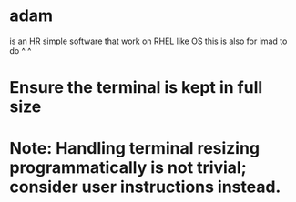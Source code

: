 # adam
is an HR simple software that work on RHEL like OS 
this is also for imad to do ^ ^
# Ensure the terminal is kept in full size
# Note: Handling terminal resizing programmatically is not trivial; consider user instructions instead.
